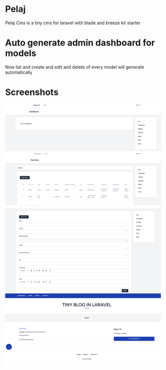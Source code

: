 # Pelaj
Pelaj Cms is a tiny cms for laravel with blade and breeze kit starter


# Auto generate admin dashboard for models
Now list and create and edit and delete of every model will generate automatically


# Screenshots
![Alt text](screenshots/dashboard.png?raw=true "Dashboard")
![Alt text](screenshots/post.png?raw=true "Post")
![Alt text](screenshots/newPost.png?raw=true "New Post")
![Alt text](screenshots/site.png?raw=true "Site")